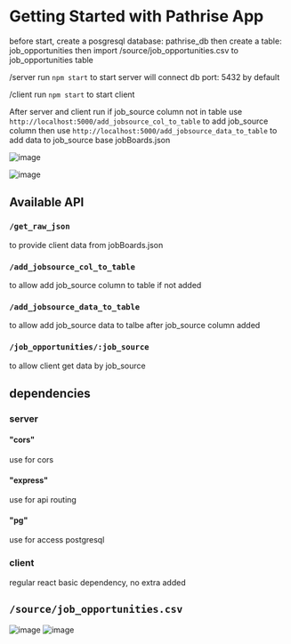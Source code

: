 # Getting Started with Pathrise App

before start, create a posgresql database: pathrise_db
then create a table: job_opportunities
then import /source/job_opportunities.csv to job_opportunities table

/server
run `npm start` to start server
will connect db port: 5432 by default

/client
run `npm start` to start client

After server and client run
if job_source column not in table
use `http://localhost:5000/add_jobsource_col_to_table` to add job_source column
then use `http://localhost:5000/add_jobsource_data_to_table` to add data to job_source base jobBoards.json


![image](https://user-images.githubusercontent.com/22120359/142023079-61cc63ca-28c1-4435-b107-0cbcc73ffd4f.png)

![image](https://user-images.githubusercontent.com/22120359/142023941-0ae75d25-c4a5-4e41-9051-39037b93fa16.png)



## Available API

### `/get_raw_json`

to provide client data from jobBoards.json

### `/add_jobsource_col_to_table`

to allow add job_source column to table if not added

### `/add_jobsource_data_to_table`

to allow add job_source data to talbe after job_source column added

### `/job_opportunities/:job_source`

to allow client get data by job_source

## dependencies

### server

#### "cors"

use for cors

#### "express"

use for api routing

#### "pg"

use for access postgresql

### client

regular react basic dependency, no extra added

## `/source/job_opportunities.csv`
![image](https://user-images.githubusercontent.com/22120359/142022645-49c14b15-9467-4a27-a7e6-e52a75342363.png)
![image](https://user-images.githubusercontent.com/22120359/142022734-1dcb9150-3849-4a43-930a-cf85c65e546b.png)


